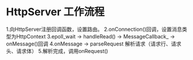 # HttpServer 工作流程

1.向HttpServer注册回调函数，设置路由。
2.onConnection()回调，设置消息类型为HttpContext
3.epoll_wait -> handleRead() -> MessageCallback_ -> onMessage()回调
4.onMessage -> parseRequest 解析请求（请求行、请求头、请求体）
5.解析完成，调用onRequest()